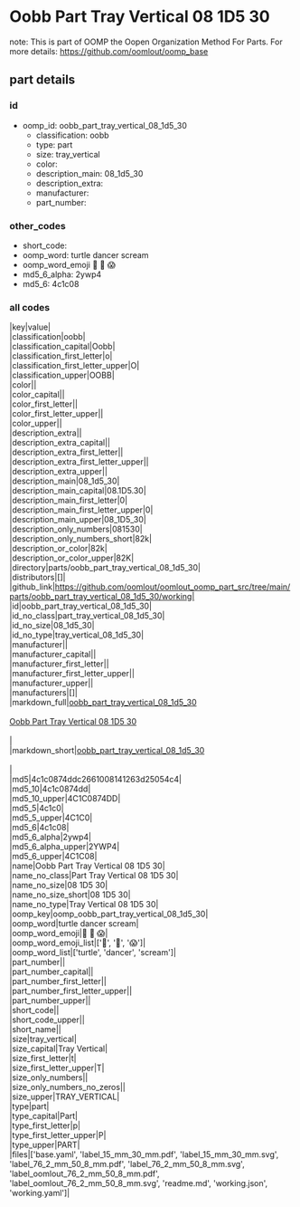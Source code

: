 # Oobb Part Tray Vertical 08 1D5 30  

note: This is part of OOMP the Oopen Organization Method For Parts. For more details: https://github.com/oomlout/oomp_base

##  part details





### id
* oomp_id: oobb_part_tray_vertical_08_1d5_30
  * classification: oobb
  * type: part
  * size: tray_vertical
  * color: 
  * description_main: 08_1d5_30
  * description_extra: 
  * manufacturer: 
  * part_number: 

### other_codes
* short_code: 
* oomp_word: turtle dancer scream
* oomp_word_emoji :turtle: :dancer: :scream:
* md5_6_alpha: 2ywp4
* md5_6: 4c1c08

### all codes 
|key|value|  
|classification|oobb|  
|classification_capital|Oobb|  
|classification_first_letter|o|  
|classification_first_letter_upper|O|  
|classification_upper|OOBB|  
|color||  
|color_capital||  
|color_first_letter||  
|color_first_letter_upper||  
|color_upper||  
|description_extra||  
|description_extra_capital||  
|description_extra_first_letter||  
|description_extra_first_letter_upper||  
|description_extra_upper||  
|description_main|08_1d5_30|  
|description_main_capital|08.1D5.30|  
|description_main_first_letter|0|  
|description_main_first_letter_upper|0|  
|description_main_upper|08_1D5_30|  
|description_only_numbers|081530|  
|description_only_numbers_short|82k|  
|description_or_color|82k|  
|description_or_color_upper|82K|  
|directory|parts/oobb_part_tray_vertical_08_1d5_30|  
|distributors|[]|  
|github_link|https://github.com/oomlout/oomlout_oomp_part_src/tree/main/parts/oobb_part_tray_vertical_08_1d5_30/working|  
|id|oobb_part_tray_vertical_08_1d5_30|  
|id_no_class|part_tray_vertical_08_1d5_30|  
|id_no_size|08_1d5_30|  
|id_no_type|tray_vertical_08_1d5_30|  
|manufacturer||  
|manufacturer_capital||  
|manufacturer_first_letter||  
|manufacturer_first_letter_upper||  
|manufacturer_upper||  
|manufacturers|[]|  
|markdown_full|[oobb_part_tray_vertical_08_1d5_30](https://github.com/oomlout/oomlout_oomp_part_src/tree/main/parts/oobb_part_tray_vertical_08_1d5_30/working)<br>[](https://github.com/oomlout/oomlout_oomp_part_src/tree/main/parts/oobb_part_tray_vertical_08_1d5_30/working)<br>[Oobb Part Tray Vertical 08 1D5 30](https://github.com/oomlout/oomlout_oomp_part_src/tree/main/parts/oobb_part_tray_vertical_08_1d5_30/working)<br><br>|  
|markdown_short|[oobb_part_tray_vertical_08_1d5_30](https://github.com/oomlout/oomlout_oomp_part_src/tree/main/parts/oobb_part_tray_vertical_08_1d5_30/working)<br><br>|  
|md5|4c1c0874ddc2661008141263d25054c4|  
|md5_10|4c1c0874dd|  
|md5_10_upper|4C1C0874DD|  
|md5_5|4c1c0|  
|md5_5_upper|4C1C0|  
|md5_6|4c1c08|  
|md5_6_alpha|2ywp4|  
|md5_6_alpha_upper|2YWP4|  
|md5_6_upper|4C1C08|  
|name|Oobb Part Tray Vertical 08 1D5 30|  
|name_no_class|Part Tray Vertical 08 1D5 30|  
|name_no_size|08 1D5 30|  
|name_no_size_short|08 1D5 30|  
|name_no_type|Tray Vertical 08 1D5 30|  
|oomp_key|oomp_oobb_part_tray_vertical_08_1d5_30|  
|oomp_word|turtle dancer scream|  
|oomp_word_emoji|:turtle: :dancer: :scream:|  
|oomp_word_emoji_list|[':turtle:', ':dancer:', ':scream:']|  
|oomp_word_list|['turtle', 'dancer', 'scream']|  
|part_number||  
|part_number_capital||  
|part_number_first_letter||  
|part_number_first_letter_upper||  
|part_number_upper||  
|short_code||  
|short_code_upper||  
|short_name||  
|size|tray_vertical|  
|size_capital|Tray Vertical|  
|size_first_letter|t|  
|size_first_letter_upper|T|  
|size_only_numbers||  
|size_only_numbers_no_zeros||  
|size_upper|TRAY_VERTICAL|  
|type|part|  
|type_capital|Part|  
|type_first_letter|p|  
|type_first_letter_upper|P|  
|type_upper|PART|  
|files|['base.yaml', 'label_15_mm_30_mm.pdf', 'label_15_mm_30_mm.svg', 'label_76_2_mm_50_8_mm.pdf', 'label_76_2_mm_50_8_mm.svg', 'label_oomlout_76_2_mm_50_8_mm.pdf', 'label_oomlout_76_2_mm_50_8_mm.svg', 'readme.md', 'working.json', 'working.yaml']|  
